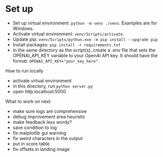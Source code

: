 # Set up
- Set up virtual environment: `python -m venv ./venv`. Examples are for Windows.
- Activate virtual environment: `venv/Scripts/activate`.
- Update pip: `venv/Scripts/python.exe -m pip install --upgrade pip`
- Install packages: `pip install -r requirements.txt`
- In the same directory as the script(s), create a .env file that sets the OPENAI_API_KEY variable to your OpenAI API key. It should have the format: `OPENAI_API_KEY="your_key_here"`.

How to run locally
- activate virtual environment
- in this directory, run `python server.py`
- open http:localhost:5000

What to work on next
- make sure logs are comprehensive
- debug improvement area heuristic
- make feedback less wordy?
- save condition to log
- fix matplotlib gui warning
- fix weird characters in the output
- put in score table
- fix offsets in landing image